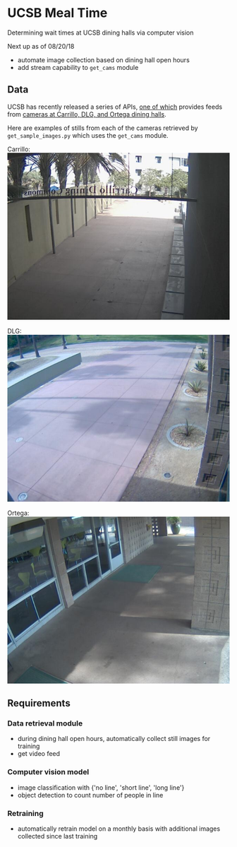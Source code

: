 # UCSB Meal Time
Determining wait times at UCSB dining halls via computer vision

Next up as of 08/20/18
- automate image collection based on dining hall open hours
- add stream capability to `get_cams` module


## Data 
UCSB has recently released a series of APIs, [one of which](https://developer.ucsb.edu/apis/dining/dining-cams-v1) provides feeds from [cameras at Carrillo, DLG, and Ortega dining halls](http://www.housing.ucsb.edu/dining/dining-cams).

Here are examples of stills from each of the cameras retrieved by `get_sample_images.py` which uses the `get_cams` module.

Carrillo:  
![](img/carrillo_sample.jpg)

DLG:  
![](img/de-la-guerra_sample.jpg)

Ortega:  
![](img/ortega_sample.jpg)


## Requirements
### Data retrieval module
- during dining hall open hours, automatically collect still images for training
- get video feed

### Computer vision model
- image classification with {'no line', 'short line', 'long line'}
- object detection to count number of people in line

### Retraining
- automatically retrain model on a monthly basis with additional images collected since last training

